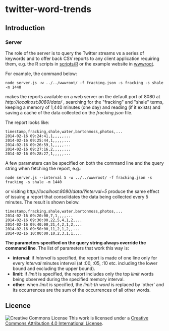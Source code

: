twitter-word-trends
===================

## Introduction

### Server

The role of the server is to query the Twitter streams vs a series of keywords and to offer back CSV reports to any client application requiring them, e.g. the R scripts in [scripts/R](scripts/R) or the example website in [wwwroot](wwwroot).

For example, the command below:

    node server.js -w ../../wwwroot/ -f fracking.json -s fracking -s shale -m 1440

makes the reports available on a web server on the default port of 8080 at *http://localhost:8080/data/* , searching for the "fracking" and "shale" terms, keeping a memory of 1,440 minutes (one day) and reading (if it exists) and saving a cache of the data collected on the *fracking.json* file.

The report looks like:

    timestamp,fracking,shale,water,bartonmoss,photos,...
    2014-02-16 09:24:41,1,,,,,...
    2014-02-16 09:25:44,1,,,,,...
    2014-02-16 09:26:59,1,,,,,...
    2014-02-16 09:27:16,2,,,,,...
    2014-02-16 09:28:27,1,,,,,...

A few parameters can be specified on both the command line and the query string when fetching the report, e.g.:

    node server.js --interval 5 -w ../../wwwroot/ -f fracking.json -s fracking -s shale -m 1440 

or visiting *http://localhost:8080/data/?interval=5* produce the same effect of issuing a report that consolidates the data being collected every 5 minutes. The result is shown below.

    timestamp,fracking,shale,water,bartonmoss,photos,...
    2014-02-16 09:20:00,7,1,,,,...
    2014-02-16 09:30:00,22,5,4,1,2,...
    2014-02-16 09:40:00,21,4,2,1,2,...
    2014-02-16 09:50:00,11,2,1,2,,...
    2014-02-16 10:00:00,10,2,3,1,1,...

**The parameters specified on the query string always override the command line**. The list of parameters that work this way is:

- **interval**: if *interval* is specified, the report is made of one line only for every *interval* minutes interval (at :00, :05, :10 etc. including the lower bound and excluding the upper bound).
- **limit**: if *limit* is specified, the report includes only the top *limit* words being observed during the specified memory interval.
- **other**: when *limit* is specified, the *limit-th word* is replaced by 'other' and its occurrences are the sum of the occurrences of all other words. 


## Licence

![Creative Commons License](http://i.creativecommons.org/l/by/4.0/88x31.png "Creative Commons License") This work is licensed under a [Creative Commons Attribution 4.0 International License](http://creativecommons.org/licenses/by/4.0/).
